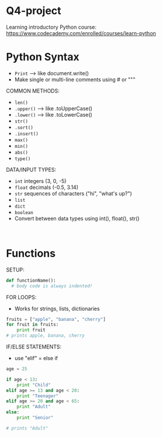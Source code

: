 # Q4-project
Learning introductory Python course:
https://www.codecademy.com/enrolled/courses/learn-python



# Python Syntax
- `Print` --> like document.write()
- Make single or multi-line comments using # or """

COMMON METHODS:
- `len()`
- `.upper()` --> like .toUpperCase()
- `.lower()` --> like .toLowerCase()
- `str()`
- `.sort()`
- `.insert()`
- `max()`
- `min()`
- `abs()`
- `type()`

DATA/INPUT TYPES:
- `int` integers (3, 0, -5)
- `float` decimals (-0.5, 3.14)
- `str` sequences of characters ("hi", "what's up?")
- `list`
- `dict`
- `boolean`
- Convert between data types using int(), float(), str()
<p><br></p>

# Functions
SETUP:
```Python
def functionName():
  # body code is always indented!
```

FOR LOOPS:
- Works for strings, lists, dictionaries
```Python
fruits = ["apple", "banana", "cherry"]
for fruit in fruits:
    print fruit
# prints apple, banana, cherry
```

IF/ELSE STATEMENTS:
- use "elif" = else if
```Python
age = 25

if age < 13:
    print "Child"
elif age >= 13 and age < 20:
    print "Teenager"
elif age >= 20 and age < 65:
    print "Adult"
else:
    print "Senior"

# prints "Adult"
```
